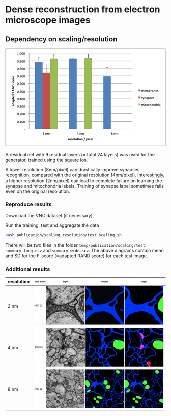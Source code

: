 # Dense reconstruction from electron microscope images
## Dependency on scaling/resolution

![resolution_vs_adapted_RAND](adapted_RAND_resolution.jpg)

A residual net with 9 residual layers (= total 24 layers) was used for the generator, trained using the square los.

A lower resolution (8nm/pixel) can drastically improve synapses recognition, compared with the original resolution (4nm/pixel).
Interestingly, a higher resolution (2nm/pixel) can lead to complete failure on learning the synapse and mitochondria labels.
Training of synapse label sometimes fails even on the original resolution.

### Reproduce results

Download the VNC dataset (if necessary)

Run the training, test and aggregate the data

```bash
bash publication/scaling_resolution/test_scaling.sh
```

There will be two files in the folder `temp/publication/scaling/test`: `summary_long.csv` and `summary_wide.scv`.
The above diagrams contain mean and SD for the F-score (=adapted RAND score) for each test image.

### Additional results

|resolution|![](top.jpg)|
|---|---|
|2 nm|![](res_2nm.jpg)|
|4 nm|![](res_4nm.jpg)|
|8 nm|![](res_8nm.jpg)|
